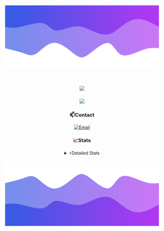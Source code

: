 ![Header](./header.png)
<div align="center">

<h1 align="center">
  <a href="https://git.io/typing-svg">
    <img src="https://readme-typing-svg.herokuapp.com/?lines=Hello,+There!+👋;This+is+chicho.;CEO+on+Hely+Development....;&center=true&size=25">
  </a>
</h1>
  
<p align="center">
  <img src="https://lanyard.cnrad.dev/api/852683595378196480" />
</p>

### 📫Contact
  [![Email](https://img.shields.io/badge/Email-gastondalla@gmail.com-04619f?style=for-the-badge&logo=gmail&logoColor=white)](mailto:gastondalla@gmail.com)
</br>  
### 📈Stats
<details>
    <summary> ⚡Detailed Stats</summary>
    <br/>

<!--START_SECTION:waka-->
![Code Time](http://img.shields.io/badge/Code%20Time-157%20hrs%202%20mins-blue)

![Profile Views](http://img.shields.io/badge/Profile%20Views-0-blue)

**🐱 My GitHub Data** 

> 📦 37.6 kB Used in GitHub's Storage 
 > 
> 🏆 7 Contributions in the Year 2023
 > 
> 🚫 Not Opted to Hire
 > 
> 📜 6 Public Repositories 
 > 
> 🔑 9 Private Repositories 
 > 
**I'm a Night 🦉** 

```text
🌞 Morning                14 commits          █░░░░░░░░░░░░░░░░░░░░░░░░   04.29 % 
🌆 Daytime                49 commits          ████░░░░░░░░░░░░░░░░░░░░░   15.03 % 
🌃 Evening                153 commits         ████████████░░░░░░░░░░░░░   46.93 % 
🌙 Night                  110 commits         ████████░░░░░░░░░░░░░░░░░   33.74 % 
```
📅 **I'm Most Productive on Tuesday** 

```text
Monday                   25 commits          ██░░░░░░░░░░░░░░░░░░░░░░░   07.67 % 
Tuesday                  65 commits          █████░░░░░░░░░░░░░░░░░░░░   19.94 % 
Wednesday                61 commits          █████░░░░░░░░░░░░░░░░░░░░   18.71 % 
Thursday                 32 commits          ██░░░░░░░░░░░░░░░░░░░░░░░   09.82 % 
Friday                   43 commits          ███░░░░░░░░░░░░░░░░░░░░░░   13.19 % 
Saturday                 48 commits          ████░░░░░░░░░░░░░░░░░░░░░   14.72 % 
Sunday                   52 commits          ████░░░░░░░░░░░░░░░░░░░░░   15.95 % 
```


📊 **This Week I Spent My Time On** 

```text
🕑︎ Time Zone: America/Argentina/Buenos_Aires

💬 Programming Languages: 
C#                       8 hrs 38 mins       ██████████░░░░░░░░░░░░░░░   38.29 % 
Other                    3 hrs 30 mins       ████░░░░░░░░░░░░░░░░░░░░░   15.55 % 
HTML                     3 hrs 17 mins       ████░░░░░░░░░░░░░░░░░░░░░   14.57 % 
JavaScript               2 hrs 39 mins       ███░░░░░░░░░░░░░░░░░░░░░░   11.77 % 
Python                   2 hrs 20 mins       ███░░░░░░░░░░░░░░░░░░░░░░   10.40 % 

🔥 Editors: 
Visual Studio            12 hrs 5 mins       █████████████░░░░░░░░░░░░   53.59 % 
VS Code                  10 hrs 28 mins      ████████████░░░░░░░░░░░░░   46.41 % 

🐱‍💻 Projects: 
Palometa                 9 hrs 58 mins       ███████████░░░░░░░░░░░░░░   44.20 % 
Unknown Project          7 hrs 17 mins       ████████░░░░░░░░░░░░░░░░░   32.30 % 
Coder                    3 hrs 11 mins       ████░░░░░░░░░░░░░░░░░░░░░   14.11 % 
StringExtractor          1 hr 6 mins         █░░░░░░░░░░░░░░░░░░░░░░░░   04.93 % 
SS Help                  39 mins             █░░░░░░░░░░░░░░░░░░░░░░░░   02.90 % 

💻 Operating System: 
Windows                  22 hrs 33 mins      █████████████████████████   100.00 % 
```

**I Mostly Code in JavaScript** 

```text
JavaScript               8 repos             █████████░░░░░░░░░░░░░░░░   36.36 % 
CSS                      3 repos             ███░░░░░░░░░░░░░░░░░░░░░░   13.64 % 
C#                       2 repos             ██░░░░░░░░░░░░░░░░░░░░░░░   09.09 % 
Python                   2 repos             ██░░░░░░░░░░░░░░░░░░░░░░░   09.09 % 
Batchfile                1 repo              █░░░░░░░░░░░░░░░░░░░░░░░░   04.55 % 
```




 Last Updated on 21/06/2023 01:09:33 UTC
<!--END_SECTION:waka-->
</details>

![Footer](./footer.png)
